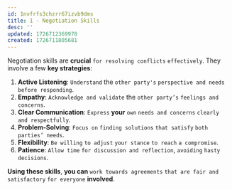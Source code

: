 ```yaml
---
id: 1nvfrfs3chzrr67izvb9dms
title: 1 - Negotiation Skills
desc: ''
updated: 1726712369978
created: 1726711805681
---
```


Negotiation skills are **crucial** `for resolving conflicts` `effectively`. They involve a few **key strategies**:

1. **Active Listening**: `Understand` the `other party's` `perspective and needs` `before responding`.
2. **Empathy**: `Acknowledge and validate` the `other party’s` `feelings and concerns`.
3. **Clear Communication**: `Express` **your** `own` `needs and concerns` `clearly and respectfully`.
4. **Problem-Solving**: `Focus on` `finding solutions` `that satisfy` `both` `parties’ needs`.
5. **Flexibility**: `Be willing` `to adjust` `your stance` `to reach` `a compromise`.
6. **Patience**: `Allow time` `for discussion and reflection`, `avoiding` `hasty decisions`.

**Using these skills**, **you can** `work towards agreements` `that are fair and satisfactory` `for everyone` **involved**.